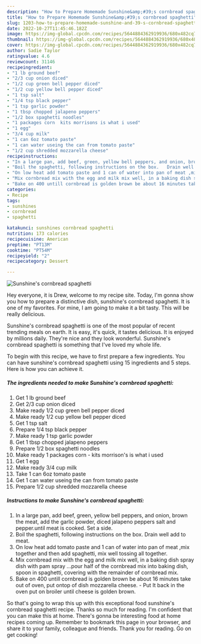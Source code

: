 ```yaml
---
description: "How to Prepare Homemade Sunshine&amp;#39;s cornbread spaghetti"
title: "How to Prepare Homemade Sunshine&amp;#39;s cornbread spaghetti"
slug: 1203-how-to-prepare-homemade-sunshine-and-39-s-cornbread-spaghetti
date: 2022-10-27T11:45:46.182Z
image: https://img-global.cpcdn.com/recipes/5644884362919936/680x482cq70/sunshines-cornbread-spaghetti-recipe-main-photo.jpg
thumbnail: https://img-global.cpcdn.com/recipes/5644884362919936/680x482cq70/sunshines-cornbread-spaghetti-recipe-main-photo.jpg
cover: https://img-global.cpcdn.com/recipes/5644884362919936/680x482cq70/sunshines-cornbread-spaghetti-recipe-main-photo.jpg
author: Sadie Taylor
ratingvalue: 4.6
reviewcount: 31146
recipeingredient:
- "1 lb ground beef"
- "2/3 cup onion diced"
- "1/2 cup green bell pepper diced"
- "1/2 cup yellow bell pepper diced"
- "1 tsp salt"
- "1/4 tsp black pepper"
- "1 tsp garlic powder"
- "1 tbsp chopped jalapeno peppers"
- "1/2 box spaghetti noodles"
- "1 packages corn  kits morrisons is what i used"
- "1 egg"
- "3/4 cup milk"
- "1 can 6oz tomato paste"
- "1 can water useing the can from tomato paste"
- "1/2 cup shredded mozzarella cheese"
recipeinstructions:
- "In a large pan, add beef, green, yellow bell peppers, and onion, brown the meat, add the garlic powder, diced jalapeno peppers salt and pepper.until meat is cooked. Set a side."
- "Boil the spaghetti, following instructions on the box.   Drain well add to meat."
- "On low heat add tomato paste and 1 can of water into pan of meat ,mix together and then add spaghetti, mix well tossing all together."
- "Mix cornbread mix with the egg and milk mix well, in a baking dish spray dish with pam spray ...pour half of the cornbread mix into baking dish, spoon in spaghetti, covering with the remainder of cornbread mix."
- "Bake on 400 untill cornbread is golden brown be about 16 minutes take out of oven, put ontop of dish mozzarella cheese.  Put It back in the oven put on broiler until cheese is golden brown."
categories:
- Recipe
tags:
- sunshines
- cornbread
- spaghetti

katakunci: sunshines cornbread spaghetti 
nutrition: 173 calories
recipecuisine: American
preptime: "PT13M"
cooktime: "PT54M"
recipeyield: "2"
recipecategory: Dessert

---
```



![Sunshine&#39;s cornbread spaghetti](https://img-global.cpcdn.com/recipes/5644884362919936/680x482cq70/sunshines-cornbread-spaghetti-recipe-main-photo.jpg)

Hey everyone, it is Drew, welcome to my recipe site. Today, I'm gonna show you how to prepare a distinctive dish, sunshine&#39;s cornbread spaghetti. It is one of my favorites. For mine, I am going to make it a bit tasty. This will be really delicious.



Sunshine&#39;s cornbread spaghetti is one of the most popular of recent trending meals on earth. It is easy, it's quick, it tastes delicious. It is enjoyed by millions daily. They're nice and they look wonderful. Sunshine&#39;s cornbread spaghetti is something that I've loved my whole life.


To begin with this recipe, we have to first prepare a few ingredients. You can have sunshine&#39;s cornbread spaghetti using 15 ingredients and 5 steps. Here is how you can achieve it.

<!--inarticleads1-->

##### The ingredients needed to make Sunshine&#39;s cornbread spaghetti:

1. Get 1 lb ground beef
1. Get 2/3 cup onion diced
1. Make ready 1/2 cup green bell pepper diced
1. Make ready 1/2 cup yellow bell pepper diced
1. Get 1 tsp salt
1. Prepare 1/4 tsp black pepper
1. Make ready 1 tsp garlic powder
1. Get 1 tbsp chopped jalapeno peppers
1. Prepare 1/2 box spaghetti noodles
1. Make ready 1 packages corn - kits morrison&#39;s is what i used
1. Get 1 egg
1. Make ready 3/4 cup milk
1. Take 1 can 6oz tomato paste
1. Get 1 can water useing the can from tomato paste
1. Prepare 1/2 cup shredded mozzarella cheese




<!--inarticleads2-->

##### Instructions to make Sunshine&#39;s cornbread spaghetti:

1. In a large pan, add beef, green, yellow bell peppers, and onion, brown the meat, add the garlic powder, diced jalapeno peppers salt and pepper.until meat is cooked. Set a side.
1. Boil the spaghetti, following instructions on the box.   Drain well add to meat.
1. On low heat add tomato paste and 1 can of water into pan of meat ,mix together and then add spaghetti, mix well tossing all together.
1. Mix cornbread mix with the egg and milk mix well, in a baking dish spray dish with pam spray ...pour half of the cornbread mix into baking dish, spoon in spaghetti, covering with the remainder of cornbread mix.
1. Bake on 400 untill cornbread is golden brown be about 16 minutes take out of oven, put ontop of dish mozzarella cheese.  - Put It back in the oven put on broiler until cheese is golden brown.




So that's going to wrap this up with this exceptional food sunshine&#39;s cornbread spaghetti recipe. Thanks so much for reading. I'm confident that you can make this at home. There's gonna be interesting food at home recipes coming up. Remember to bookmark this page in your browser, and share it to your family, colleague and friends. Thank you for reading. Go on get cooking!
